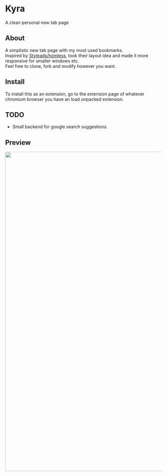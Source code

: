 # Kyra
A clean personal new tab page

## About
A simplistic new tab page with my most used bookmarks. \
Inspired by [Styleads/homless](https://github.com/Styleads/homless), took their layout idea and made it more responsive for smaller windows etc. \
Feel free to clone, fork and modify however you want.

## Install
To install this as an extension, go to the extension page of whatever chromium browser you have an load unpacked extension.

## TODO
- Small backend for google search suggestions.

## Preview
<img width="1024px" src="https://b.catgirlsare.sexy/WXQnCa50Vcj1.jpg">